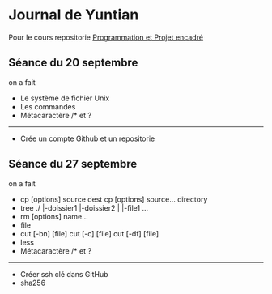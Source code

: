 #  Journal de Yuntian
Pour le cours repositorie [Programmation et Projet encadré](https://github.com/pmagistry/PPE1-2023)
## Séance du 20 septembre

on a fait 
- Le système de fichier Unix
- Les commandes
- Métacaractère /* et ?
---
- Crée un compte Github et un repositorie

## Séance du 27 septembre

on a fait
- cp \[options] source dest
  cp \[options] source... directory
- tree
  ./
  |-doissier1
  |-doissier2
  |    |-file1
  ...
- rm [options] name...
- file
- cut  [-bn] [file]
  cut [-c] [file]
  cut [-df] [file]
- less
- Métacaractère /* et ?
---
- Créer ssh clé dans GitHub
- sha256
